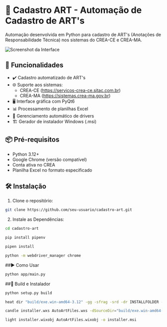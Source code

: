 # 📝 Cadastro ART - Automação de Cadastro de ART's
Automação desenvolvida em Python para cadastro de ART's (Anotações de Responsabilidade Técnica) nos sistemas do CREA-CE e CREA-MA.

![Screenshot da Interface](docs/screenshot.png)

## 🚀 Funcionalidades

- ✔️ Cadastro automatizado de ART's
- 🌐 Suporte aos sistemas:
  - CREA-CE (https://servicos-crea-ce.sitac.com.br)
  - CREA-MA (https://sistemas.crea-ma.gov.br)
- 🖥️ Interface gráfica com PyQt6
- 📊 Processamento de planilhas Excel
- 🔄 Gerenciamento automático de drivers
- 🏗️ Gerador de instalador Windows (.msi)

## 📦 Pré-requisitos

- Python 3.12+
- Google Chrome (versão compatível)
- Conta ativa no CREA
- Planilha Excel no formato especificado

## 🛠️ Instalação

1. Clone o repositório:

```bash
git clone https://github.com/seu-usuario/cadastro-art.git
```

2. Instale as Dependências:

```bash
cd cadastro-art
```

```bash
pip install pipenv
```

```bash
pipen install
```

```bash
python -m webdriver_manager chrome
```

##▶️ Como Usar

```bash
python app/main.py
```

##🔧 Build e Instalador

```bash
python setup.py build
```

```bash
heat dir "build/exe.win-amd64-3.12" -gg -sfrag -srd -dr INSTALLFOLDER -cg AutoArtFiles -var var.SourceDir -out AutoArtFiles.wxs
```

```bash
candle installer.wxs AutoArtFiles.wxs -dSourceDir="build/exe.win-amd64-3.12"
```

```bash
light installer.wixobj AutoArtFiles.wixobj -o installer.msi
```
